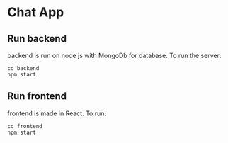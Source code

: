 # Chat App
## Run backend
backend is run on node js with MongoDb for database. To run the server:

    cd backend
    npm start
## Run frontend
frontend is made in React. To run:

    cd frontend
    npm start

